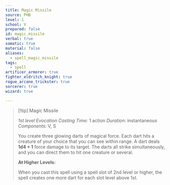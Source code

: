 ```yaml
---
title: Magic Missile
source: PHB
level: 1
school: V
prepared: false
id: magic_missile
verbal: true
somatic: true
material: false
aliases:
  - spell_magic_missile
tags:
  - spell
artificer_armorer: true
fighter_eldritch_knight: true
rogue_arcane_trickster: true
sorcerer: true
wizard: true

---
```

>[!tip] Magic Missile
>
> *1st level Evocation*
> *Casting Time:* 1 action
> *Duration:* instantaneous
> *Components:* V, S
>
>You create three glowing darts of magical force. Each dart hits a creature of your choice that you can see within range. A dart deals **1d4 + 1** force damage to its target. The darts all strike simultaneously, and you can direct them to hit one creature or several.
>
>**At Higher Levels:**
>
>When you cast this spell using a spell slot of 2nd level or higher, the spell creates one more dart for each slot level above 1st.
>

